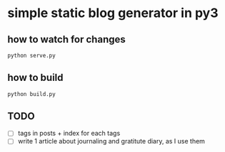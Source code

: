 # simple static blog generator in py3

## how to watch for changes

```python
python serve.py
```

## how to build

```python
python build.py
```


## TODO

- [ ] tags in posts + index for each tags
- [ ] write 1 article about journaling and gratitute diary, as I use them
